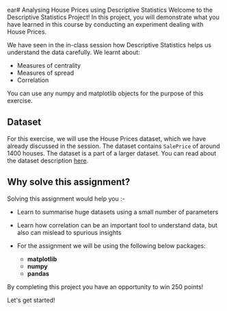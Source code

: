 
ear# Analysing House Prices using Descriptive Statistics
Welcome to the Descriptive Statistics Project!
In this project, you will demonstrate what you have learned in this course by conducting an experiment dealing with House Prices.

We have seen in the in-class session how Descriptive Statistics helps us understand  the data carefully. We learnt about:

* Measures of centrality
* Measures of spread
* Correlation

You can use any numpy and matplotlib objects for the purpose of this exercise.

## Dataset

For this exercise, we will use the House Prices dataset, which we have already discussed in the session.
The dataset contains `SalePrice` of around 1400 houses. The dataset is a part of a larger dataset.
You can read about the dataset description [here](https://github.com/MayureshShilotri/GA_extended_content/blob/master/Data/house_pricing/data_description.txt).

## Why solve this assignment?

Solving this assignment would help you :-

* Learn to summarise huge datasets using a small number of parameters
* Learn how correlation can be an important tool to understand data, but also can mislead to spurious insights

* For the assignment we will be using the following below packages:
    * **matplotlib**
    * **numpy**
    * **pandas**

By completing this project you have an opportunity to win 250 points!

Let's get started!
